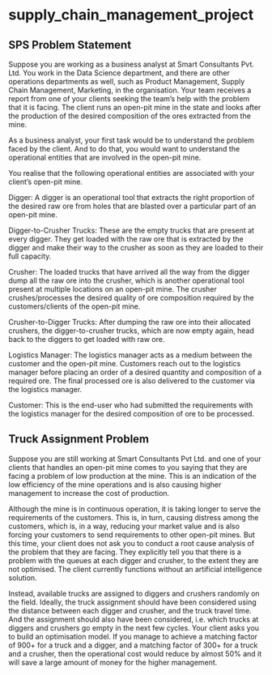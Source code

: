# supply_chain_management_project

## SPS Problem Statement

Suppose you are working as a business analyst at Smart Consultants Pvt. Ltd. You work in the Data Science department, and there are other operations departments as well, such as Product Management, Supply Chain Management, Marketing, in the organisation. Your team receives a report from one of your clients seeking the team’s help with the problem that it is facing. The client runs an open-pit mine in the state and looks after the production of the desired composition of the ores extracted from the mine.

As a business analyst, your first task would be to understand the problem faced by the client. And to do that, you would want to understand the operational entities that are involved in the open-pit mine.

You realise that the following operational entities are associated with your client’s open-pit mine.

Digger: A digger is an operational tool that extracts the right proportion of the desired raw ore from holes that are blasted over a particular part of an open-pit mine.

Digger-to-Crusher Trucks: These are the empty trucks that are present at every digger. They get loaded with the raw ore that is extracted by the digger and make their way to the crusher as soon as they are loaded to their full capacity.

Crusher: The loaded trucks that have arrived all the way from the digger dump all the raw ore into the crusher, which is another operational tool present at multiple locations on an open-pit mine. The crusher crushes/processes the desired quality of ore composition required by the customers/clients of the open-pit mine.

Crusher-to-Digger Trucks: After dumping the raw ore into their allocated crushers, the digger-to-crusher trucks, which are now empty again, head back to the diggers to get loaded with raw ore.

Logistics Manager: The logistics manager acts as a medium between the customer and the open-pit mine. Customers reach out to the logistics manager before placing an order of a desired quantity and composition of a required ore. The final processed ore is also delivered to the customer via the logistics manager.

Customer: This is the end-user who had submitted the requirements with the logistics manager for the desired composition of ore to be processed.


## Truck Assignment Problem

Suppose you are still working at Smart Consultants Pvt Ltd. and one of your clients that handles an open-pit mine comes to you saying that they are facing a problem of low production at the mine. This is an indication of the low efficiency of the mine operations and is also causing higher management to increase the cost of production.

Although the mine is in continuous operation, it is taking longer to serve the requirements of the customers. This is, in turn, causing distress among the customers, which is, in a way, reducing your market value and is also forcing your customers to send requirements to other open-pit mines. But this time, your client does not ask you to conduct a root cause analysis of the problem that they are facing. They explicitly tell you that there is a problem with the queues at each digger and crusher, to the extent they are not optimised. The client currently functions without an artificial intelligence solution.

Instead, available trucks are assigned to diggers and crushers randomly on the field. Ideally, the truck assignment should have been considered using the distance between each digger and crusher, and the truck travel time. And the assignment should also have been considered, i.e. which trucks at diggers and crushers go empty in the next few cycles. Your client asks you to build an optimisation model. If you manage to achieve a matching factor of 900+ for a truck and a digger, and a matching factor of 300+ for a truck and a crusher, then the operational cost would reduce by almost 50% and it will save a large amount of money for the higher management.
